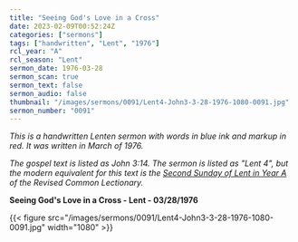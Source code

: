 ```yaml
---
title: "Seeing God's Love in a Cross"
date: 2023-02-09T00:52:24Z
categories: ["sermons"]
tags: ["handwritten", "Lent", "1976"]
rcl_year: "A"
rcl_season: "Lent"
sermon_date: 1976-03-28
sermon_scan: true
sermon_text: false
sermon_audio: false
thumbnail: "/images/sermons/0091/Lent4-John3-3-28-1976-1080-0091.jpg"
sermon_number: "0091"
---
```


_This is a handwritten Lenten sermon with words in blue ink and markup in red. It was written in March of 1976._

<!--more-->

_The gospel text is listed as John 3:14. The sermon is listed as "Lent 4", but the modern equivalent for this text is the [Second Sunday of Lent in Year A](https://lectionary.library.vanderbilt.edu/texts.php?id=25) of the Revised Common Lectionary._

**Seeing God's Love in a Cross - Lent - 03/28/1976**

{{< figure src="/images/sermons/0091/Lent4-John3-3-28-1976-1080-0091.jpg" width="1080" >}}
